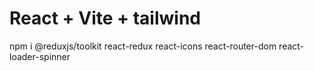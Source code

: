 # React + Vite + tailwind

npm i @reduxjs/toolkit react-redux react-icons react-router-dom react-loader-spinner
